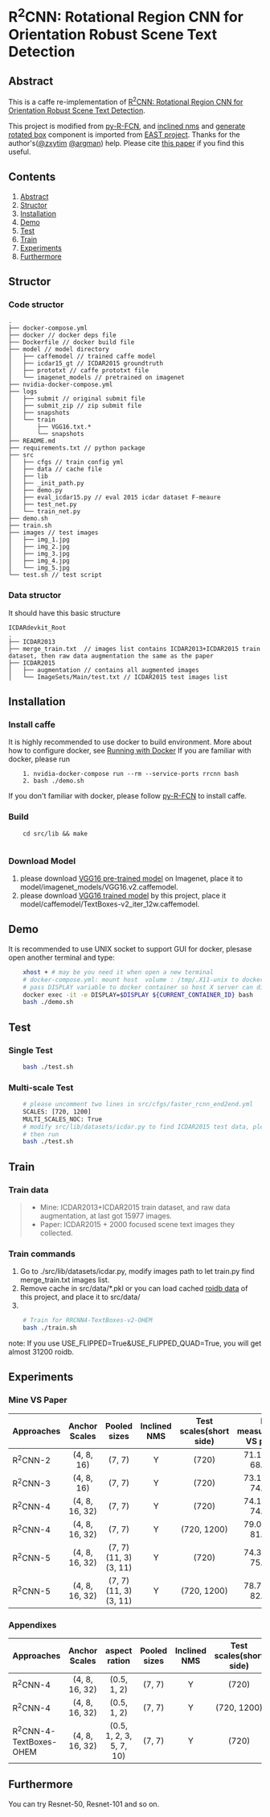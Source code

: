 
# R<sup>2</sup>CNN: Rotational Region CNN for Orientation Robust Scene Text Detection

## Abstract
This is a caffe re-implementation of [R<sup>2</sup>CNN: Rotational Region CNN for Orientation Robust Scene Text Detection](https://arxiv.org/abs/1706.09579).

This project is modified from [py-R-FCN](https://github.com/YuwenXiong/py-R-FCN), and [inclined nms](./src/lib/lanms) and [generate rotated box](./src/lib/fast_rcnn/icdar.py) component is imported from [EAST project](https://github.com/argman/EAST).
Thanks for the author's([@zxytim](https://github.com/zxytim) [@argman](https://github.com/argman)) help. Please cite [this paper](https://arxiv.org/abs/1704.03155v2) if you find this useful.

## Contents
1. [Abstract](##Abstract)
2. [Structor](#Structor)
3. [Installation](#Installation)
4. [Demo](#Demo)
5. [Test](#Test)
6. [Train](#Train)
7. [Experiments](#Experiments)
8. [Furthermore](#Furthermore)


## Structor
### Code structor
```
.
├── docker-compose.yml
├── docker // docker deps file
├── Dockerfile // docker build file
├── model // model directory
│   ├── caffemodel // trained caffe model
│   ├── icdar15_gt // ICDAR2015 groundtruth
│   ├── prototxt // caffe prototxt file
│   └── imagenet_models // pretrained on imagenet
├── nvidia-docker-compose.yml
├── logs
│   ├── submit // original submit file
│   ├── submit_zip // zip submit file
│   ├── snapshots
│   └── train
│       ├── VGG16.txt.*
│       └── snapshots
├── README.md
├── requirements.txt // python package
├── src
│   ├── cfgs // train config yml
│   ├── data // cache file
│   ├── lib
│   ├── _init_path.py
│   ├── demo.py
│   ├── eval_icdar15.py // eval 2015 icdar dataset F-meaure
│   ├── test_net.py
│   └── train_net.py
├── demo.sh
├── train.sh
├── images // test images
│   ├── img_1.jpg
│   ├── img_2.jpg
│   ├── img_3.jpg
│   ├── img_4.jpg
│   └── img_5.jpg
└── test.sh // test script
```
### Data structor
It should have this basic structure
```
ICDARdevkit_Root
.
├── ICDAR2013
├── merge_train.txt  // images list contains ICDAR2013+ICDAR2015 train dataset, then raw data augmentation the same as the paper
├── ICDAR2015
│   ├── augmentation // contains all augmented images
│   └── ImageSets/Main/test.txt // ICDAR2015 test images list
```
## Installation
### Install caffe
It is highly recommended to use docker to build environment. More about how to configure docker, see [Running with Docker](https://github.com/beacandler/tf-slim-demo#Running)
If you are familiar with docker, please run
```
    1. nvidia-docker-compose run --rm --service-ports rrcnn bash
    2. bash ./demo.sh
```
If you don't familiar with docker, please follow [py-R-FCN](https://github.com/YuwenXiong/py-R-FCN) to install caffe.
### Build
```
    cd src/lib && make
    
```
### Download Model
1. please download [VGG16 pre-trained model](https://pan.baidu.com/s/1Pok-AYU0Jl-DNKrSqF3vNg#list/path=%2FRRCNN%2Fmodel%2Fimagenet_models) on Imagenet, place it to model/imagenet_models/VGG16.v2.caffemodel.
2. please download [VGG16 trained model](https://pan.baidu.com/s/1Pok-AYU0Jl-DNKrSqF3vNg#list/path=%2FRRCNN%2Fmodel%2Fcaffemodel) by this project, place it model/caffemodel/TextBoxes-v2_iter_12w.caffemodel.
 
## Demo
It is recommended to use UNIX socket to support GUI for docker, plesase open another terminal and type:
```bash
    xhost + # may be you need it when open a new terminal
    # docker-compose.yml: mount host  volume : /tmp/.X11-unix to docker volume: /tmp/.X11-unix  
    # pass DISPLAY variable to docker container so host X server can display image in docker
    docker exec -it -e DISPLAY=$DISPLAY ${CURRENT_CONTAINER_ID} bash
    bash ./demo.sh
```

## Test
### Single Test
```bash
    bash ./test.sh
```
### Multi-scale Test


```bash
    # please uncomment two lines in src/cfgs/faster_rcnn_end2end.yml
    SCALES: [720, 1200]
    MULTI_SCALES_NOC: True
    # modify src/lib/datasets/icdar.py to find ICDAR2015 test data, please refer to commit @bbac1cf
    # then run
    bash ./test.sh
```
## Train
### Train data
> * Mine: ICDAR2013+ICDAR2015 train dataset, and raw data augmentation, at last got 15977 images.
> * Paper: ICDAR2015 + 2000 focused scene text images they collected.

### Train commands
1. Go to ./src/lib/datasets/icdar.py, modify images path to let train.py find merge_train.txt images list.
2. Remove cache in src/data/*.pkl or you can load cached [roidb data](https://pan.baidu.com/disk/home?errno=0&errmsg=Auth%20Login%20Sucess&&bduss=&ssnerror=0&traceid=#list/vmode=list&path=%2FRRCNN%2Fcache_roidb_data) of this project, and place it to src/data/
3. 
```bash
    # Train for RRCNN4-TextBoxes-v2-OHEM
    bash ./train.sh
```
note: If you use USE_FLIPPED=True&USE_FLIPPED_QUAD=True, you will get almost 31200 roidb.
## Experiments

### Mine VS Paper

|Approaches|Anchor Scales|Pooled sizes|Inclined NMS|Test scales(short side)|F-measure(Mine VS paper)|
|-------------------|:---------------------:|:-----:|:------------------:|:------------------:|:------------------:|
|R<sup>2</sup>CNN-2 | (4, 8, 16)   | (7, 7) |Y|(720)|71.12% VS 68.49%|           
|R<sup>2</sup>CNN-3 | (4, 8, 16)   | (7, 7) |Y|(720)|73.10% VS 74.29%|           
|R<sup>2</sup>CNN-4 | (4, 8, 16, 32)| (7, 7) |Y|(720)|74.14% VS 74.36%|           
|R<sup>2</sup>CNN-4 | (4, 8, 16, 32)| (7, 7) |Y|(720, 1200)|79.05% VS 81.80%|           
|R<sup>2</sup>CNN-5 | (4, 8, 16, 32)| (7, 7) (11, 3) (3, 11) |Y|(720)|74.34% VS 75.34%|            
|R<sup>2</sup>CNN-5 | (4, 8, 16, 32)| (7, 7) (11, 3) (3, 11) |Y|(720, 1200)|78.70% VS 82.54%|              

### Appendixes


|Approaches      | Anchor Scales | aspect ration| Pooled sizes | Inclined NMS| Test scales(short side)| F-measure|
|-------------------|:-------------------:|:---------------------:|:-----:|:------------------:|:------------------:|:------------------:|
|R<sup>2</sup>CNN-4 | (4, 8, 16, 32)|(0.5, 1, 2)| (7, 7) |Y|(720)|74.36%|           
|R<sup>2</sup>CNN-4 | (4, 8, 16, 32)|(0.5, 1, 2)| (7, 7) |Y|(720, 1200)|VS 81.80%|           
|R<sup>2</sup>CNN-4-TextBoxes-OHEM | (4, 8, 16, 32)|(0.5, 1, 2, 3, 5, 7, 10)| (7, 7) |Y|(720)|76.53%|          

## Furthermore

You can try Resnet-50, Resnet-101 and so on.
